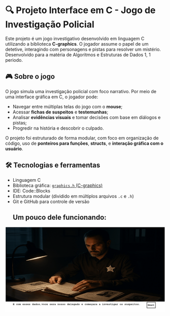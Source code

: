 # 🔍 Projeto Interface em C - Jogo de Investigação Policial

Este projeto é um jogo investigativo desenvolvido em linguagem C utilizando a biblioteca **C-graphics**. O jogador assume o papel de um detetive, interagindo com personagens e pistas para resolver um mistério.
Desenvolvido para a matéria de Algoritmos e Estruturas de Dados 1, 1 periodo.
## 🎮 Sobre o jogo

O jogo simula uma investigação policial com foco narrativo. Por meio de uma interface gráfica em C, o jogador pode:

- Navegar entre múltiplas telas do jogo com o **mouse**;
- Acessar **fichas de suspeitos** e **testemunhas**;
- Analisar **evidências visuais** e tomar decisões com base em diálogos e pistas;
- Progredir na história e descobrir o culpado.

O projeto foi estruturado de forma modular, com foco em organização de código, uso de **ponteiros para funções**, **structs**, e **interação gráfica com o usuário**.

## 🛠️ Tecnologias e ferramentas

- Linguagem C
- Biblioteca gráfica: [`graphics.h` (C-graphics)](https://github.com/ibraheemdev/graphics)
- IDE: Code::Blocks
- Estrutura modular (dividido em múltiplos arquivos `.c` e `.h`)
- Git e GitHub para controle de versão
  ## Um pouco dele funcionando:
![Demonstração do jogo](assets/animacao.gif)



